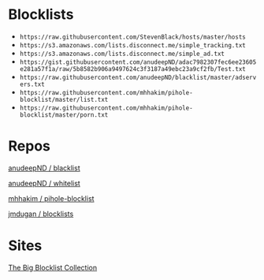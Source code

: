 # Blocklists

- `https://raw.githubusercontent.com/StevenBlack/hosts/master/hosts`
- `https://s3.amazonaws.com/lists.disconnect.me/simple_tracking.txt`
- `https://s3.amazonaws.com/lists.disconnect.me/simple_ad.txt`
- `https://gist.githubusercontent.com/anudeepND/adac7982307fec6ee23605e281a57f1a/raw/5b8582b906a9497624c3f3187a49ebc23a9cf2fb/Test.txt`
- `https://raw.githubusercontent.com/anudeepND/blacklist/master/adservers.txt`
- `https://raw.githubusercontent.com/mhhakim/pihole-blocklist/master/list.txt`
- `https://raw.githubusercontent.com/mhhakim/pihole-blocklist/master/porn.txt`

# Repos

[anudeepND / blacklist](https://github.com/anudeepND/blacklist)

[anudeepND / whitelist](https://github.com/anudeepND/whitelist)

[mhhakim / pihole-blocklist](https://github.com/mhhakim/pihole-blocklist#pihole-blocklist)

[jmdugan / blocklists](https://github.com/jmdugan/blocklists)

# Sites

[The Big Blocklist Collection](https://firebog.net/)

